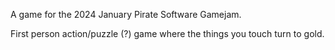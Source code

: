 A game for the 2024 January Pirate Software Gamejam.

First person action/puzzle (?) game where the things you touch turn to gold.
